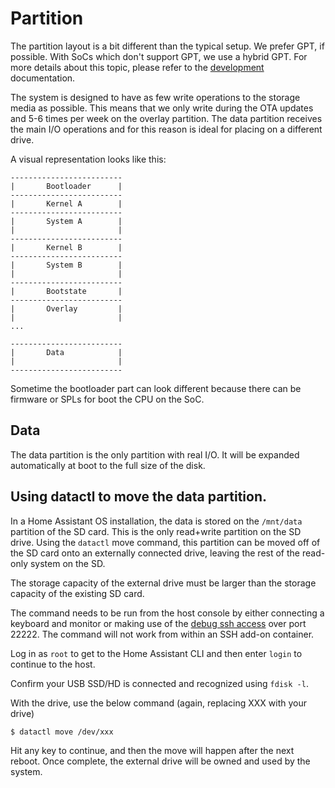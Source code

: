 # Partition

The partition layout is a bit different than the typical setup. We prefer GPT, if possible. With SoCs which don't support GPT, we use a hybrid GPT. For more details about this topic, please refer to the [development](development.md) documentation.

The system is designed to have as few write operations to the storage media as possible. This means that we only write during the OTA updates and 5-6 times per week on the overlay partition. The data partition receives the main I/O operations and for this reason is ideal for placing on a different drive.

A visual representation looks like this:

```text
-------------------------
|       Bootloader      |
-------------------------
|       Kernel A        |
-------------------------
|       System A        |
|                       |
-------------------------
|       Kernel B        |
-------------------------
|       System B        |
|                       |
-------------------------
|       Bootstate       |
-------------------------
|       Overlay         |
|                       |
...

-------------------------
|       Data            |
|                       |
-------------------------
```

Sometime the bootloader part can look different because there can be firmware or SPLs for boot the CPU on the SoC.

## Data

The data partition is the only partition with real I/O. It will be expanded automatically at boot to the full size of the disk.


## Using datactl to move the data partition.

In a Home Assistant OS installation, the data is stored on the `/mnt/data` partition of the SD card. This is the only read+write partition on the SD drive. Using the `datactl` move command, this partition can be moved off of the SD card onto an externally connected drive, leaving the rest of the read-only system on the SD.

The storage capacity of the external drive must be larger than the storage capacity of the existing SD card.

The command needs to be run from the host console by either connecting a keyboard and monitor or making use of the [debug ssh access](https://developers.home-assistant.io/docs/operating-system/debugging/) over port 22222. The command will not work from within an SSH add-on container.

Log in as `root` to get to the Home Assistant CLI and then enter `login` to continue to the host.

Confirm your USB SSD/HD is connected and recognized using `fdisk -l`.

With the drive, use the below command (again, replacing XXX with your drive)

```sh
$ datactl move /dev/xxx
```

Hit any key to continue, and then the move will happen after the next reboot. Once complete, the external drive will be owned and used by the system.
